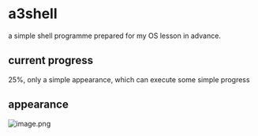 # a3shell

a simple shell programme prepared for my OS lesson in advance.

## current progress

25%, only a simple appearance, which can execute some simple progress

## appearance

![image.png](https://i.loli.net/2021/03/04/iJPF9CqwBpzmlaZ.png)